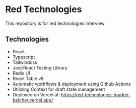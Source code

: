 # Red Technologies

This repository is for red technologies interview

## Technologies

- React
- Typescript
- Tailwindcss
- Jest/React Testing Library
- Radix UI
- React Table v8
- Automatic workflows & deployment using Github Actions
- Utilizing Context for draft state management
- Deployed on Vercel at: https://red-technologies-braden-belcher.vercel.app/
